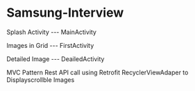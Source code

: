 # Samsung-Interview

Splash Activity --- MainActivity

Images in Grid --- FirstActivity

Detailed Image --- DeailedActivity


MVC Pattern 
Rest API call using Retrofit
RecyclerViewAdaper to Displayscrollble Images
